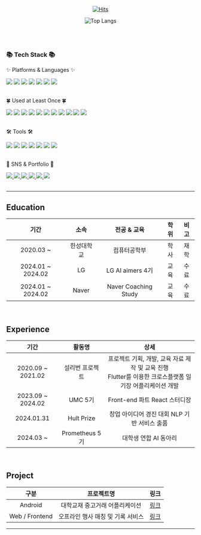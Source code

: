 <div align=center>
<!--**hypoxisaurea/hypoxisaurea** is a ✨ _special_ ✨ repository because its `README.md` (this file) appears on your GitHub profile.-->

[![Hits](https://hits.seeyoufarm.com/api/count/incr/badge.svg?url=https%3A%2F%2Fgithub.com%2Fhypoxisaurea&count_bg=%23B0A3CD&title_bg=%237C7A7A&icon=github.svg&icon_color=%23E7E7E7&title=hits&edge_flat=false)](https://hits.seeyoufarm.com)

![Top Langs](https://github-readme-stats.vercel.app/api/top-langs/?username=hypoxisaurea&layout=compact)
</div>
<br><br>

<div>
	<h3>📚 Tech Stack 📚</h3>
	<p>✨ Platforms & Languages ✨</p>
</div>
<div>
	<img src="https://img.shields.io/badge/Python-orange?style=flat-square&logo=Python&logoColor=white" />
  	<img src="https://img.shields.io/badge/react-61DAFB?style=flat-square&logo=react&logoColor=white"/>
  	<img src="https://img.shields.io/badge/Java-007396?style=flat-square&logo=Java&logoColor=white"/>
	<img src="https://img.shields.io/badge/SQL-1572B6?style=flat-square&logo=MYSQL&logoColor=white" />
	<img src="https://img.shields.io/badge/Tensorflow-0769AD?style=flat-square&logo=Tensorflow&logoColor=white" />
	<img src="https://img.shields.io/badge/Pandas-150458?style=flat-square&logo=Pandas&logoColor=white" />
	<img src="https://img.shields.io/badge/Selenium-4479A1?style=flat-square&logo=Selenium&logoColor=white" />
</div>
<br>

<div>
	<p>🍀 Used at Least Once 🍀</p>
</div>
<div>
    	<img src="https://img.shields.io/badge/html5-E34F26?style=flat-square&logo=html5&logoColor=white"> 
    	<img src="https://img.shields.io/badge/css-1572B6?style=flat-square&logo=css3&logoColor=white"> 
    	<img src="https://img.shields.io/badge/javascript-F7DF1E?style=flat-square&logo=javascript&logoColor=black"> 
    	<img src="https://img.shields.io/badge/Kotlin-7F52FF?style=flat-square&logo=kotlin&logoColor=white">
	<img src="https://img.shields.io/badge/Swift-F05138?style=flat-square&logo=swift&logoColor=white" />
	<img src="https://img.shields.io/badge/Dart-0175C2?style=flat-square&logo=dart&logoColor=white" />
    	<img src="https://img.shields.io/badge/R-276DC3?style=flat-square&logo=R&logoColor=white">
    	<img src="https://img.shields.io/badge/firebase-FFCA28?style=flat-square&logo=firebase&logoColor=white">
   	<img src="https://img.shields.io/badge/apache tomcat-F8DC75?style=flat-square&logo=apachetomcat&logoColor=black">
    	<img src="https://img.shields.io/badge/Spring-6DB33F?style=flat-square&logo=Spring&logoColor=white">
    	<img src="https://img.shields.io/badge/Node.js-5FA04E?style=flat-square&logo=Node.js&logoColor=white">
</div>
<br>

<div>
	<p>🛠 Tools 🛠</p>
</div>
<div>
	<img src="https://img.shields.io/badge/Jupyter-E34F26?style=flat-square&logo=Jupyter&logoColor=white" />
	<img src="https://img.shields.io/badge/Conda-E34F26?style=flat-square&logo=Anaconda&logoColor=white" />
	<img src="https://img.shields.io/badge/Visual%20Studio%20Code-007ACC?style=flat-square&logo=VisualStudioCode&logoColor=white" />
    	<img src="https://img.shields.io/badge/Andoid Studio-3DDC84?style=flat-square&logo=android studio&logoColor=white">
	<img src="https://img.shields.io/badge/Google colab-6DB33F?style=flat-square&logo=Google colab&logoColor=white" />
	<img src="https://img.shields.io/badge/PyCharm-003545?style=flat-square&logo=PyCharm&logoColor=white" />
	<img src="https://img.shields.io/badge/GitHub-181717?style=flat-square&logo=GitHub&logoColor=white" />
</div>
<br>


<div>
	<p>🎨 SNS & Portfolio 🎨</p>
</div>
<div>
	<a href="https://successful-clownfish-3bd.notion.site/1e8c25f25af44ba5b067b2fb7513f271?pvs=74">
		<img src="https://img.shields.io/badge/Notion-000000?style=flat-square&logo=Notion&logoColor=white" />
	</a>
	<a href="https://the14voyager.tistory.com/">
		<img src="https://img.shields.io/badge/Tistory-000000?style=flat-square&logo=Tistory&logoColor=white" />
	</a>
	<a href="https://github.com/hypoxisaurea">
		<img src="https://img.shields.io/badge/Github-181717?style=flat-square&logo=Blogger&logoColor=white" />
	</a>
	<a href="mailto:baesy1004@gmail.com">
		<img src="https://img.shields.io/badge/Mail-e10915?style=flat-square&logo=Gmail&logoColor=white" />
	</a>
	<a href="mailto:flickerlight14@naver.com">
		<img src="https://img.shields.io/badge/Mail-43B02A?style=flat-square&logo=Naver&logoColor=white" />
	</a>
	<a href="https://www.instagram.com/_yeon.xx/">
		<img src="https://img.shields.io/badge/Instagram-hotpink?style=flat-square&logo=Instagram&logoColor=white" />
	</a>
	<br>
</div>
<br>

---

## Education
|기간|소속|전공 & 교육|학위|비고|
|:---:|:---:|:---:|:---:|:---:|
|2020.03 ~ |한성대학교|컴퓨터공학부|학사|재학|
|2024.01 ~ 2024.02|LG|LG AI aimers 4기|교육|수료|
|2024.01 ~ 2024.02|Naver|Naver Coaching Study|교육|수료|

<br>

## Experience
|기간|활동명|상세|
|:---:|:---:|:---:|
|2020.09 ~ 2021.02|설리번 프로젝트|프로젝트 기획, 개발, 교육 자료 제작 및 교육 진행<br>Flutter를 이용한 크로스플랫폼 일기장 어플리케이션 개발|
|2023.09 ~ 2024.02|UMC 5기|Front-end 파트 React 스터디장|
|2024.01.31|Hult Prize|창업 아이디어 경진 대회 NLP 기반 서비스 출품|
|2024.03 ~ |Prometheus 5기|대학생 연합 AI 동아리|

<br>

## Project
|구분|프로젝트명|링크|
|:---:|:---:|:---:|
|Android|대학교재 중고거래 어플리케이션|[링크](https://github.com/hypoxisaurea/book_crowded)|
|Web / Frontend|오프라인 행사 매칭 및 기록 서비스|[링크](https://github.com/hypoxisaurea/Career_Festival_Front)|



---
